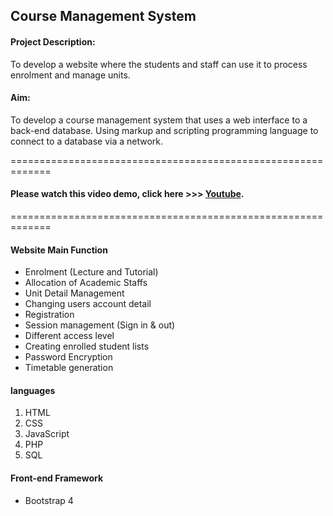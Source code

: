 ## Course Management System

#### Project Description:
To develop a website where the students and staff can use it to process enrolment and manage units. 

#### Aim: 
To develop a course management system that uses a web interface to a back-end database. Using markup and scripting programming language to connect to a database via a network.  

=============================================================
#### Please watch this video demo, click here  >>> [Youtube](https://www.youtube.com/watch?v=4tdzcISoEv4).

=============================================================

#### Website Main Function
- Enrolment (Lecture and Tutorial)
- Allocation of Academic Staffs
- Unit Detail Management
- Changing users account detail
- Registration
- Session management (Sign in & out)
- Different access level
- Creating enrolled student lists
- Password Encryption 
- Timetable generation

#### languages
1. HTML
2. CSS
3. JavaScript
4. PHP
5. SQL

#### Front-end Framework
- Bootstrap 4 






